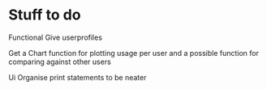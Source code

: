 # Stuff to do 

Functional 
Give userprofiles


Get a Chart function for plotting usage per user and a possible function for comparing against other users


Ui
Organise print statements to be neater
